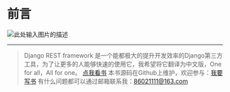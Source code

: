 # 前言 

![此处输入图片的描述][1]


----------

> Django REST framework 是一个能都极大的提升开发效率的Django第三方工具，为了让更多的人能够快速的使用它，我希望将它翻译为中文版，One for all，All for one。
[点我看书][2]
本书源码在Github上维护，欢迎参与：[我要写书][3]
有什么问题都可以通过邮箱联系我：86021111@163.com


  [1]: http://www.tomchristie.com/rest-framework-2-docs/img/logo.png
  [2]: https://xym2010.gitbooks.io/django-rest-framework-doc/content/
  [3]: https://github.com/xym2010/Django-REST-framework-Doc
